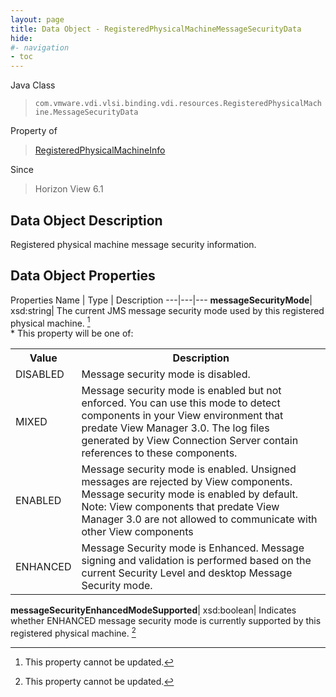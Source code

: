 ```yaml
---
layout: page
title: Data Object - RegisteredPhysicalMachineMessageSecurityData
hide:
#- navigation
- toc
---
```






Java Class
> `com.vmware.vdi.vlsi.binding.vdi.resources.RegisteredPhysicalMachine.MessageSecurityData`

Property of
> [RegisteredPhysicalMachineInfo](vdi.resources.RegisteredPhysicalMachine.RegisteredPhysicalMachineInfo.md#field_detail)

Since
> Horizon View 6.1


## Data Object Description

Registered physical machine message security information.

## Data Object Properties
Properties
Name |  Type |  Description
---|---|---
**messageSecurityMode**|  xsd:string|  The current JMS message security mode used by this registered physical machine. [^2] <br>* This property will be one of:<br><table><tr><th>Value</th><th>Description</th></tr><tr><td>DISABLED</td><td>Message security mode is disabled.</td></tr><tr><td>MIXED</td><td>Message security mode is enabled but not enforced. You can use this mode to detect components in your View environment that predate View Manager 3.0. The log files generated by View Connection Server contain references to these components.</td></tr><tr><td>ENABLED</td><td>Message security mode is enabled. Unsigned messages are rejected by View components. Message security mode is enabled by default. Note: View components that predate View Manager 3.0 are not allowed to communicate with other View components</td></tr><tr><td>ENHANCED</td><td>Message Security mode is Enhanced. Message signing and validation is performed based on the current Security Level and desktop Message Security mode.</td></tr></table>
**messageSecurityEnhancedModeSupported**|  xsd:boolean|  Indicates whether ENHANCED message security mode is currently supported by this registered physical machine. [^2]


 


[^2]: This property cannot be updated.